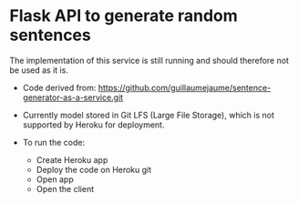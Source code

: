 # Flask API to generate random sentences

The implementation of this service is still running and should  therefore not be used as it is.

- Code derived from: https://github.com/guillaumejaume/sentence-generator-as-a-service.git

- Currently model stored in Git LFS (Large File Storage), which is not supported by Heroku for
deployment.

- To run the code:
  - Create Heroku app
  - Deploy the code on Heroku git
  - Open app
  - Open the client

